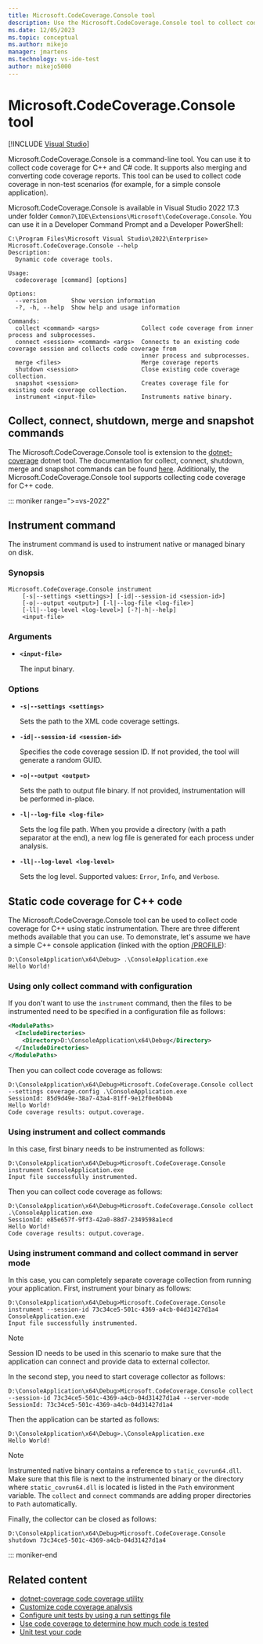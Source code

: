 ```yaml
---
title: Microsoft.CodeCoverage.Console tool
description: Use the Microsoft.CodeCoverage.Console tool to collect code coverage for C++ and C# code in nontest scenarios, and merge and convert code coverage reports.
ms.date: 12/05/2023
ms.topic: conceptual
ms.author: mikejo
manager: jmartens
ms.technology: vs-ide-test
author: mikejo5000
---
```

# Microsoft.CodeCoverage.Console tool

 [!INCLUDE [Visual Studio](~/includes/applies-to-version/vs-windows-only.md)]

Microsoft.CodeCoverage.Console is a command-line tool. You can use it to collect code coverage for C++ and C# code. It supports also merging and converting code coverage reports. This tool can be used to collect code coverage in non-test scenarios (for example, for a simple console application).

Microsoft.CodeCoverage.Console is available in Visual Studio 2022 17.3 under folder `Common7\IDE\Extensions\Microsoft\CodeCoverage.Console`. You can use it in a Developer Command Prompt and a Developer PowerShell:

```console
C:\Program Files\Microsoft Visual Studio\2022\Enterprise> Microsoft.CodeCoverage.Console --help
Description:
  Dynamic code coverage tools.

Usage:
  codecoverage [command] [options]

Options:
  --version       Show version information
  -?, -h, --help  Show help and usage information

Commands:
  collect <command> <args>            Collect code coverage from inner process and subprocesses.
  connect <session> <command> <args>  Connects to an existing code coverage session and collects code coverage from
                                      inner process and subprocesses.
  merge <files>                       Merge coverage reports
  shutdown <session>                  Close existing code coverage collection.
  snapshot <session>                  Creates coverage file for existing code coverage collection.
  instrument <input-file>             Instruments native binary.

```

## Collect, connect, shutdown, merge and snapshot commands

The Microsoft.CodeCoverage.Console tool is extension to the [dotnet-coverage](/dotnet/core/additional-tools/dotnet-coverage) dotnet tool. The documentation for collect, connect, shutdown, merge and snapshot commands can be found [here](/dotnet/core/additional-tools/dotnet-coverage). Additionally, the Microsoft.CodeCoverage.Console tool supports collecting code coverage for C++ code.

::: moniker range=">=vs-2022"
## Instrument command

The instrument command is used to instrument native or managed binary on disk. 

### Synopsis

```console
Microsoft.CodeCoverage.Console instrument
    [-s|--settings <settings>] [-id|--session-id <session-id>]
    [-o|--output <output>] [-l|--log-file <log-file>]
    [-ll|--log-level <log-level>] [-?|-h|--help]
    <input-file>
```

### Arguments

* **`<input-file>`**

  The input binary.

### Options

* **`-s|--settings <settings>`**

  Sets the path to the XML code coverage settings.

* **`-id|--session-id <session-id>`**

  Specifies the code coverage session ID. If not provided, the tool will generate a random GUID.

* **`-o|--output <output>`**

  Sets the path to output file binary. If not provided, instrumentation will be performed in-place.

* **`-l|--log-file <log-file>`**

  Sets the log file path. When you provide a directory (with a path separator at the end), a new log file is generated for each process under analysis.

* **`-ll|--log-level <log-level>`**

  Sets the log level. Supported values: `Error`, `Info`, and  `Verbose`.

## Static code coverage for C++ code

The Microsoft.CodeCoverage.Console tool can be used to collect code coverage for C++ using static instrumentation. There are three different methods available that you can use. To demonstrate, let's assume we have a simple C++ console application (linked with the option [/PROFILE](/cpp/build/reference/profile-performance-tools-profiler)):

```console
D:\ConsoleApplication\x64\Debug> .\ConsoleApplication.exe
Hello World!
```

### Using only collect command with configuration

If you don't want to use the `instrument` command, then the files to be instrumented need to be specified in a configuration file as follows:

```xml
<ModulePaths>
  <IncludeDirectories>
    <Directory>D:\ConsoleApplication\x64\Debug</Directory>
  </IncludeDirectories>
</ModulePaths>
```

Then you can collect code coverage as follows:

```console
D:\ConsoleApplication\x64\Debug>Microsoft.CodeCoverage.Console collect --settings coverage.config .\ConsoleApplication.exe
SessionId: 85d9d49e-38a7-43a4-81ff-9e12f0e6b04b
Hello World!
Code coverage results: output.coverage.
```

### Using instrument and collect commands

In this case, first binary needs to be instrumented as follows:

```console
D:\ConsoleApplication\x64\Debug>Microsoft.CodeCoverage.Console instrument ConsoleApplication.exe
Input file successfully instrumented.
```

Then you can collect code coverage as follows:

```console
D:\ConsoleApplication\x64\Debug>Microsoft.CodeCoverage.Console collect .\ConsoleApplication.exe
SessionId: e85e657f-9ff3-42a0-88d7-2349598a1ecd
Hello World!
Code coverage results: output.coverage.
```

### Using instrument command and collect command in server mode

In this case, you can completely separate coverage collection from running your application. First, instrument your binary as follows:

```console
D:\ConsoleApplication\x64\Debug>Microsoft.CodeCoverage.Console instrument --session-id 73c34ce5-501c-4369-a4cb-04d31427d1a4 ConsoleApplication.exe
Input file successfully instrumented.
```

> [!NOTE]
> Session ID needs to be used in this scenario to make sure that the application can connect and provide data to external collector.

In the second step, you need to start coverage collector as follows:

```console
D:\ConsoleApplication\x64\Debug>Microsoft.CodeCoverage.Console collect --session-id 73c34ce5-501c-4369-a4cb-04d31427d1a4 --server-mode
SessionId: 73c34ce5-501c-4369-a4cb-04d31427d1a4
```

Then the application can be started as follows:

```console
D:\ConsoleApplication\x64\Debug>.\ConsoleApplication.exe
Hello World!
```
> [!NOTE]
> Instrumented native binary contains a reference to `static_covrun64.dll`. Make sure that this file is next to the instrumented binary or the directory where `static_covrun64.dll` is located is listed in the `Path` environment variable. The `collect` and `connect` commands are adding proper directories to `Path` automatically.

Finally, the collector can be closed as follows:

```console
D:\ConsoleApplication\x64\Debug>Microsoft.CodeCoverage.Console shutdown 73c34ce5-501c-4369-a4cb-04d31427d1a4
```

::: moniker-end

## Related content

- [dotnet-coverage code coverage utility](/dotnet/core/additional-tools/dotnet-coverage)
- [Customize code coverage analysis](../test/customizing-code-coverage-analysis.md)
- [Configure unit tests by using a run settings file](../test/configure-unit-tests-by-using-a-dot-runsettings-file.md)
- [Use code coverage to determine how much code is tested](../test/using-code-coverage-to-determine-how-much-code-is-being-tested.md)
- [Unit test your code](../test/unit-test-your-code.md)

